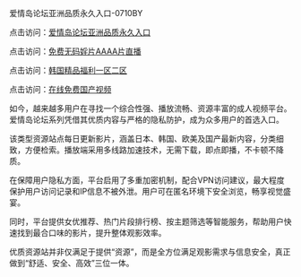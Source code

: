 爱情岛论坛亚洲品质永久入口-0710BY

点击访问：<a href="https://heiliao2dmwwy.pages.dev">爱情岛论坛亚洲品质永久入口</a>

点击访问：<a href="https://heiliaoll4qsx.pages.dev">免费无码婬片AAAA片直播</a>

点击访问：<a href="https://heiliaowzu4ur.pages.dev">韩国精品福利一区二区</a>

点击访问：<a href="https://heiliaozj3tjd.pages.dev">在线免费国产视频</a>

如今，越来越多用户在寻找一个综合性强、播放流畅、资源丰富的成人视频平台。爱情岛论坛系列凭借其优质内容与严格的隐私防护，成为众多用户的首选入口。

该类型资源站点每日更新影片，涵盖日本、韩国、欧美及国产最新内容，分类细致，方便检索。播放端采用多线路加速技术，无需下载，即点即播，不卡顿不降质。

在保障用户隐私方面，平台启用了多重加密机制，配合VPN访问建议，最大程度保护用户访问记录和IP信息不被外泄。用户可在匿名环境下安全浏览，畅享视觉盛宴。

同时，平台提供女优推荐、热门片段排行榜、按主题筛选等智能服务，帮助用户快速找到最合口味的影片，提升整体观影效率。

优质资源站并非仅满足于提供“资源”，而是全方位满足观影需求与信息安全，真正做到“舒适、安全、高效”三位一体。

<span style="display:none;">[Canonical link]( https://github.com/ribenzhe10072/994125 ）</span>
